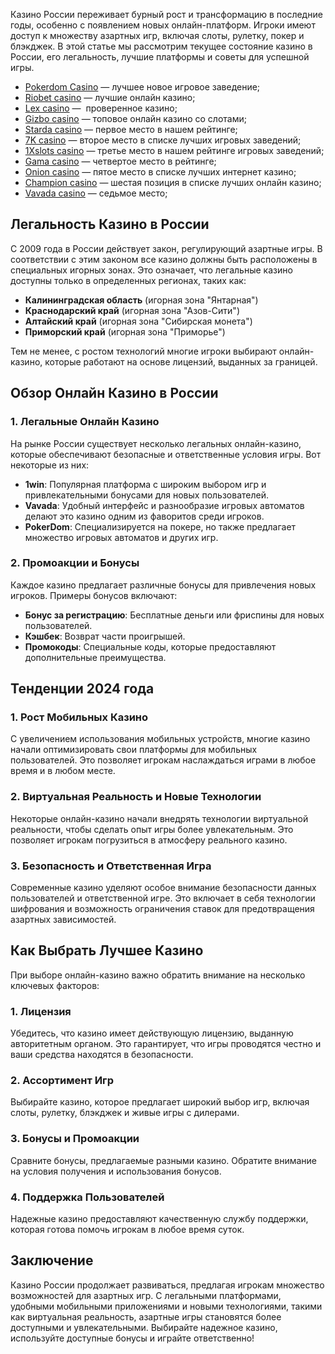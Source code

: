 Казино России переживает бурный рост и трансформацию в последние годы, особенно с появлением новых онлайн-платформ. Игроки имеют доступ к множеству азартных игр, включая слоты, рулетку, покер и блэкджек. В этой статье мы рассмотрим текущее состояние казино в России, его легальность, лучшие платформы и советы для успешной игры.

* [Pokerdom Casino](https://brandplay.link/FwVc4f) — лучшее новое игровое заведение;
* [Riobet casino](https://brandplay.link/TnjsxFvH) — лучшие онлайн казино;
* [Lex casino](https://brandplay.link/VMqNXPFs) —  проверенное казино;
* [Gizbo casino](https://brandplay.link/rvzLrVLp) — топовое онлайн казино со слотами;
* [Starda casino](https://brandplay.link/HDcDrxLk) — первое место в нашем рейтинге;
* [7K casino](https://brandplay.link/dd46bNgD) — второе место в списке лучших игровых заведений;
* [1Xslots casino](https://brandplay.link/J2ZbqMPZ) — третье место в нашем рейтинге игровых заведений;
* [Gama casino](https://brandplay.link/RD52jZbL) — четвертое место в рейтинге;
* [Onion casino](https://brandplay.link/8LcS6Djb) — пятое место в списке лучших интернет казино;
* [Champion casino](https://temon-gter.cfd/go/9n8?p56190p303844p3509t17502) — шестая позиция в списке лучших онлайн казино;
* [Vavada casino](https://vavadapartner.pro/?promo=75590753-cc8b-4c4a-8d71-99b7a2293439-jud\&target=register) — седьмое место;



## Легальность Казино в России

С 2009 года в России действует закон, регулирующий азартные игры. В соответствии с этим законом все казино должны быть расположены в специальных игорных зонах. Это означает, что легальные казино доступны только в определенных регионах, таких как:

* **Калининградская область** (игорная зона "Янтарная")
* **Краснодарский край** (игорная зона "Азов-Сити")
* **Алтайский край** (игорная зона "Сибирская монета")
* **Приморский край** (игорная зона "Приморье")

Тем не менее, с ростом технологий многие игроки выбирают онлайн-казино, которые работают на основе лицензий, выданных за границей.

## Обзор Онлайн Казино в России

### 1. **Легальные Онлайн Казино**

На рынке России существует несколько легальных онлайн-казино, которые обеспечивают безопасные и ответственные условия игры. Вот некоторые из них:

* **1win**: Популярная платформа с широким выбором игр и привлекательными бонусами для новых пользователей.
* **Vavada**: Удобный интерфейс и разнообразие игровых автоматов делают это казино одним из фаворитов среди игроков.
* **PokerDom**: Специализируется на покере, но также предлагает множество игровых автоматов и других игр.

### 2. **Промоакции и Бонусы**

Каждое казино предлагает различные бонусы для привлечения новых игроков. Примеры бонусов включают:

* **Бонус за регистрацию**: Бесплатные деньги или фриспины для новых пользователей.
* **Кэшбек**: Возврат части проигрышей.
* **Промокоды**: Специальные коды, которые предоставляют дополнительные преимущества.

## Тенденции 2024 года

### 1. **Рост Мобильных Казино**

С увеличением использования мобильных устройств, многие казино начали оптимизировать свои платформы для мобильных пользователей. Это позволяет игрокам наслаждаться играми в любое время и в любом месте.

### 2. **Виртуальная Реальность и Новые Технологии**

Некоторые онлайн-казино начали внедрять технологии виртуальной реальности, чтобы сделать опыт игры более увлекательным. Это позволяет игрокам погрузиться в атмосферу реального казино.

### 3. **Безопасность и Ответственная Игра**

Современные казино уделяют особое внимание безопасности данных пользователей и ответственной игре. Это включает в себя технологии шифрования и возможность ограничения ставок для предотвращения азартных зависимостей.

## Как Выбрать Лучшее Казино

При выборе онлайн-казино важно обратить внимание на несколько ключевых факторов:

### 1. **Лицензия**

Убедитесь, что казино имеет действующую лицензию, выданную авторитетным органом. Это гарантирует, что игры проводятся честно и ваши средства находятся в безопасности.

### 2. **Ассортимент Игр**

Выбирайте казино, которое предлагает широкий выбор игр, включая слоты, рулетку, блэкджек и живые игры с дилерами.

### 3. **Бонусы и Промоакции**

Сравните бонусы, предлагаемые разными казино. Обратите внимание на условия получения и использования бонусов.

### 4. **Поддержка Пользователей**

Надежные казино предоставляют качественную службу поддержки, которая готова помочь игрокам в любое время суток.

## Заключение

Казино России продолжает развиваться, предлагая игрокам множество возможностей для азартных игр. С легальными платформами, удобными мобильными приложениями и новыми технологиями, такими как виртуальная реальность, азартные игры становятся более доступными и увлекательными. Выбирайте надежное казино, используйте доступные бонусы и играйте ответственно!

###
